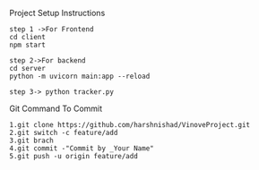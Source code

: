 Project Setup Instructions
```
step 1 ->For Frontend
cd client
npm start

step 2->For backend
cd server
python -m uvicorn main:app --reload

step 3-> python tracker.py

```
Git Command To Commit
```
1.git clone https://github.com/harshnishad/VinoveProject.git
2.git switch -c feature/add
3.git brach
4.git commit -"Commit by _Your Name"
5.git push -u origin feature/add 
```




